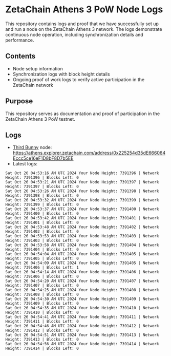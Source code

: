 # ZetaChain Athens 3 PoW Node Logs
This repository contains logs and proof that we have successfully set up and run a node on the ZetaChain Athens 3 network. The logs demonstrate continuous node operation, including synchronization details and performance.

## Contents
- Node setup information
- Synchronization logs with block height details
- Ongoing proof of work logs to verify active participation in the ZetaChain network

## Purpose
This repository serves as documentation and proof of participation in the ZetaChain Athens 3 PoW testnet.

## Logs

- [Third Bunny](https://thirdbunny.xyz/) node: https://athens.explorer.zetachain.com/address/0x225254d35dE666064Eccc5ce16eF1D8bF8D7b5EE
- Latest logs:
```
Sat Oct 26 04:53:16 AM UTC 2024 Your Node Height: 7391396 | Network Height: 7391396 | Blocks Left: 0
Sat Oct 26 04:53:21 AM UTC 2024 Your Node Height: 7391397 | Network Height: 7391397 | Blocks Left: 0
Sat Oct 26 04:53:26 AM UTC 2024 Your Node Height: 7391398 | Network Height: 7391398 | Blocks Left: 0
Sat Oct 26 04:53:32 AM UTC 2024 Your Node Height: 7391399 | Network Height: 7391399 | Blocks Left: 0
Sat Oct 26 04:53:37 AM UTC 2024 Your Node Height: 7391400 | Network Height: 7391400 | Blocks Left: 0
Sat Oct 26 04:53:42 AM UTC 2024 Your Node Height: 7391401 | Network Height: 7391401 | Blocks Left: 0
Sat Oct 26 04:53:48 AM UTC 2024 Your Node Height: 7391402 | Network Height: 7391402 | Blocks Left: 0
Sat Oct 26 04:53:53 AM UTC 2024 Your Node Height: 7391403 | Network Height: 7391403 | Blocks Left: 0
Sat Oct 26 04:53:58 AM UTC 2024 Your Node Height: 7391404 | Network Height: 7391404 | Blocks Left: 0
Sat Oct 26 04:54:04 AM UTC 2024 Your Node Height: 7391405 | Network Height: 7391405 | Blocks Left: 0
Sat Oct 26 04:54:09 AM UTC 2024 Your Node Height: 7391405 | Network Height: 7391406 | Blocks Left: 1
Sat Oct 26 04:54:14 AM UTC 2024 Your Node Height: 7391406 | Network Height: 7391406 | Blocks Left: 0
Sat Oct 26 04:54:20 AM UTC 2024 Your Node Height: 7391407 | Network Height: 7391407 | Blocks Left: 0
Sat Oct 26 04:54:25 AM UTC 2024 Your Node Height: 7391408 | Network Height: 7391408 | Blocks Left: 0
Sat Oct 26 04:54:30 AM UTC 2024 Your Node Height: 7391409 | Network Height: 7391409 | Blocks Left: 0
Sat Oct 26 04:54:35 AM UTC 2024 Your Node Height: 7391410 | Network Height: 7391410 | Blocks Left: 0
Sat Oct 26 04:54:41 AM UTC 2024 Your Node Height: 7391411 | Network Height: 7391411 | Blocks Left: 0
Sat Oct 26 04:54:46 AM UTC 2024 Your Node Height: 7391412 | Network Height: 7391412 | Blocks Left: 0
Sat Oct 26 04:54:51 AM UTC 2024 Your Node Height: 7391413 | Network Height: 7391413 | Blocks Left: 0
Sat Oct 26 04:54:56 AM UTC 2024 Your Node Height: 7391414 | Network Height: 7391414 | Blocks Left: 0
```
